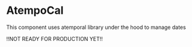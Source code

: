 # AtempoCal

This component uses atemporal library under the hood to manage dates

!!NOT READY FOR PRODUCTION YET!!